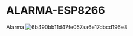 # ALARMA-ESP8266
Alarma
![6b490bb11d47fe057aa6e17dbcd196e8](https://github.com/matialegre/ALARMA-ESP8266/assets/127926199/5298a151-2254-4373-9a21-6e5d7bd43336)
